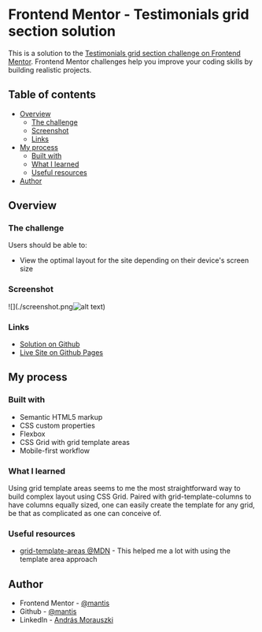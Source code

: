 # Frontend Mentor - Testimonials grid section solution

This is a solution to the [Testimonials grid section challenge on Frontend Mentor](https://www.frontendmentor.io/challenges/testimonials-grid-section-Nnw6J7Un7). Frontend Mentor challenges help you improve your coding skills by building realistic projects.

## Table of contents

- [Overview](#overview)
  - [The challenge](#the-challenge)
  - [Screenshot](#screenshot)
  - [Links](#links)
- [My process](#my-process)
  - [Built with](#built-with)
  - [What I learned](#what-i-learned)
  - [Useful resources](#useful-resources)
- [Author](#author)

## Overview

### The challenge

Users should be able to:

- View the optimal layout for the site depending on their device's screen size

### Screenshot

![](./screenshot.png![alt text](image.png))

### Links

- [Solution on Github](https://github.com/morauszkia/fm-testimonials-grid)
- [Live Site on Github Pages](https://morauszkia.github.io/fm-testimonials-grid/)

## My process

### Built with

- Semantic HTML5 markup
- CSS custom properties
- Flexbox
- CSS Grid with grid template areas
- Mobile-first workflow

### What I learned

Using grid template areas seems to me the most straightforward way to build complex layout using CSS Grid. Paired with grid-template-columns to have columns equally sized, one can easily create the template for any grid, be that as complicated as one can conceive of.

### Useful resources

- [grid-template-areas @MDN](https://developer.mozilla.org/en-US/docs/Web/CSS/grid-template-areas) - This helped me a lot with using the template area approach

## Author

- Frontend Mentor - [@mantis](https://www.frontendmentor.io/profile/morauszkia)
- Github - [@mantis](https://github.com/morauszkia)
- LinkedIn - [András Morauszki](https://www.linkedin.com/in/andras-morauszki/)
